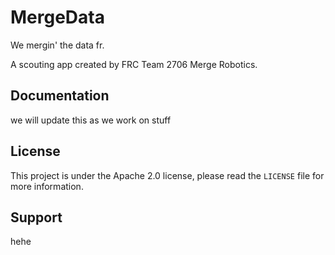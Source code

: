 # MergeData
We mergin' the data fr.

A scouting app created by FRC Team 2706 Merge Robotics.

## Documentation
we will update this as we work on stuff

## License
This project is under the Apache 2.0 license, please read the `LICENSE` file for more information.

## Support
hehe
